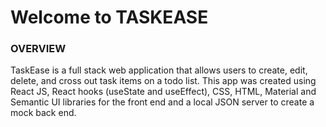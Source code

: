 # Welcome to TASKEASE 

### OVERVIEW

TaskEase is a full stack web application that allows users to create, edit, delete, and cross out task items on a todo list. This app was created using React JS, React hooks (useState and useEffect), CSS, HTML, Material and Semantic UI libraries for the front end and a local JSON server to create a mock back end.
